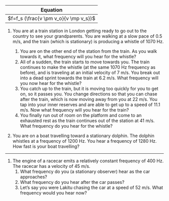 
| Equation                              |
|---------------------------------------|
| $f=f_s (\frac{v \pm v_o}{v \mp v_s})$ |


1. You are at a train station in London getting ready to go out to the country to see your grandparents.  You are walking at a slow pace of 0.5 m/s, and the train (which is stationary) is producing a whistle of 1070 Hz.
	1. You are on the other end of the station from the train.  As you walk towards it, what frequency will you hear for the whistle?
	2. All of a sudden, the train starts to move towards you. The train continues to make the whistle (at the same 1070 Hz frequency as before), and is traveling at an initial velocity of 7 m/s.  You break out into a dead sprint towards the train at 6.2 m/s.  What frequency will you now hear for the whistle?
	3. You catch up to the train, but it is moving too quickly for you to get on, so it passes you.  You change directions so that you can chase after the train, which is now moving away from you at 22 m/s.  You tap into your inner reserves and are able to get up to a speed of 11.1 m/s.  Now what frequency will you hear for the train?
	4. You finally run out of room on the platform and come to an exhausted rest as the train continues out of the station at 41 m/s.  What frequency do you hear for the whistle?


2. You are on a boat travelling toward a stationary dolphin.  The dolphin whistles at a frequency of 1200 Hz.  You hear a frequency of 1280 Hz.  How fast is your boat travelling?

-----


1. The engine of a racecar emits a relatively constant frequency of 400 Hz.  The racecar has a velocity of 45 m/s.
	1. What frequency do you (a stationary observer) hear as the car approaches?
	2. What frequency do you hear after the car passes?
	3. Let’s say you were Lakitu chasing the car at a speed of 52 m/s.  What frequency would you hear now?
<!--stackedit_data:
eyJoaXN0b3J5IjpbMTg4MjgxMjgyOCwtNzA2OTM5NTk3XX0=
-->